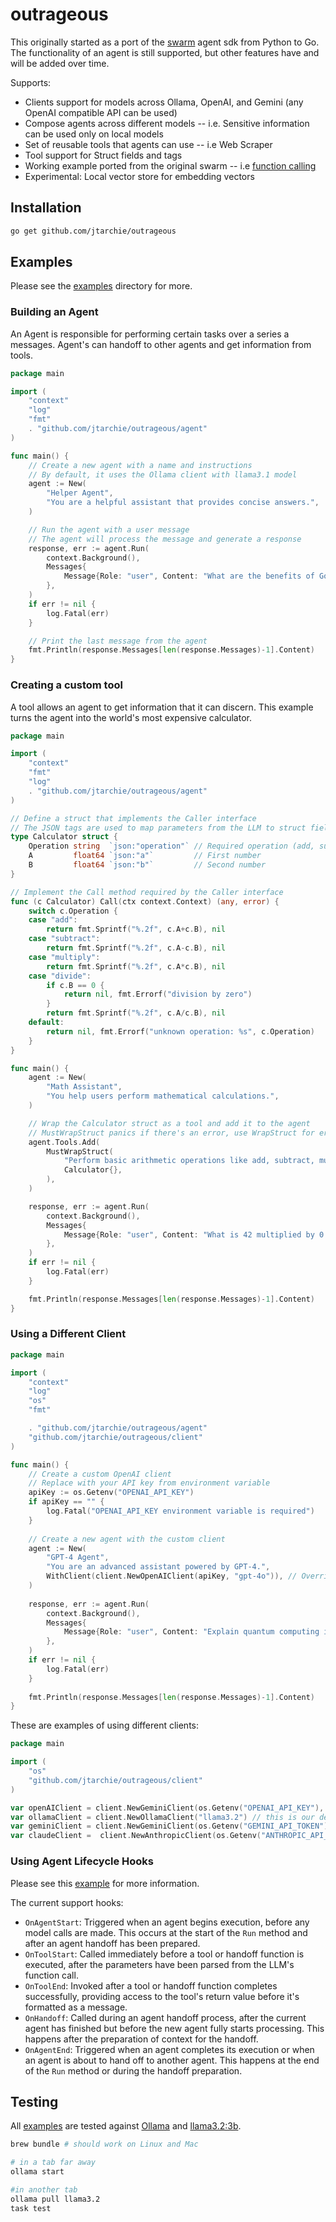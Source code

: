 # outrageous

This originally started as a port of the
[swarm](https://github.com/openai/swarm) agent sdk from Python to Go. The
functionality of an agent is still supported, but other features have and will
be added over time.

Supports:

- Clients support for models across Ollama, OpenAI, and Gemini (any OpenAI
  compatible API can be used)
- Compose agents across different models -- i.e. Sensitive information can be
  used only on local models
- Set of reusable tools that agents can use -- i.e Web Scraper
- Tool support for Struct fields and tags
- Working example ported from the original swarm -- i.e
  [function calling](examples/basic/function_calling/main.go)
- Experimental: Local vector store for embedding vectors

## Installation

```bash
go get github.com/jtarchie/outrageous
```

## Examples

Please see the [examples](examples/) directory for more.

### Building an Agent

An Agent is responsible for performing certain tasks over a series a messages.
Agent's can handoff to other agents and get information from tools.

```go
package main

import (
    "context"
    "log"
    "fmt"
    . "github.com/jtarchie/outrageous/agent"
)

func main() {
    // Create a new agent with a name and instructions
    // By default, it uses the Ollama client with llama3.1 model
    agent := New(
        "Helper Agent",
        "You are a helpful assistant that provides concise answers.",
    )

    // Run the agent with a user message
    // The agent will process the message and generate a response
    response, err := agent.Run(
        context.Background(),
        Messages{
            Message{Role: "user", Content: "What are the benefits of Go for AI applications?"},
        },
    )
    if err != nil {
        log.Fatal(err)
    }

    // Print the last message from the agent
    fmt.Println(response.Messages[len(response.Messages)-1].Content)
}
```

### Creating a custom tool

A tool allows an agent to get information that it can discern. This example
turns the agent into the world's most expensive calculator.

```go
package main

import (
    "context"
    "fmt"
    "log"
    . "github.com/jtarchie/outrageous/agent"
)

// Define a struct that implements the Caller interface
// The JSON tags are used to map parameters from the LLM to struct fields
type Calculator struct {
    Operation string  `json:"operation"` // Required operation (add, subtract, multiply, divide)
    A         float64 `json:"a"`         // First number
    B         float64 `json:"b"`         // Second number
}

// Implement the Call method required by the Caller interface
func (c Calculator) Call(ctx context.Context) (any, error) {
    switch c.Operation {
    case "add":
        return fmt.Sprintf("%.2f", c.A+c.B), nil
    case "subtract":
        return fmt.Sprintf("%.2f", c.A-c.B), nil
    case "multiply":
        return fmt.Sprintf("%.2f", c.A*c.B), nil
    case "divide":
        if c.B == 0 {
            return nil, fmt.Errorf("division by zero")
        }
        return fmt.Sprintf("%.2f", c.A/c.B), nil
    default:
        return nil, fmt.Errorf("unknown operation: %s", c.Operation)
    }
}

func main() {
    agent := New(
        "Math Assistant",
        "You help users perform mathematical calculations.",
    )

    // Wrap the Calculator struct as a tool and add it to the agent
    // MustWrapStruct panics if there's an error, use WrapStruct for error handling
    agent.Tools.Add(
        MustWrapStruct(
            "Perform basic arithmetic operations like add, subtract, multiply, and divide",
            Calculator{},
        ),
    )

    response, err := agent.Run(
        context.Background(),
        Messages{
            Message{Role: "user", Content: "What is 42 multiplied by 0.5?"},
        },
    )
    if err != nil {
        log.Fatal(err)
    }

    fmt.Println(response.Messages[len(response.Messages)-1].Content)
}
```

### Using a Different Client

```go
package main

import (
    "context"
    "log"
    "os"
    "fmt"

    . "github.com/jtarchie/outrageous/agent"
    "github.com/jtarchie/outrageous/client"
)

func main() {
    // Create a custom OpenAI client
    // Replace with your API key from environment variable
    apiKey := os.Getenv("OPENAI_API_KEY")
    if apiKey == "" {
        log.Fatal("OPENAI_API_KEY environment variable is required")
    }
    
    // Create a new agent with the custom client
    agent := New(
        "GPT-4 Agent",
        "You are an advanced assistant powered by GPT-4.",
        WithClient(client.NewOpenAIClient(apiKey, "gpt-4o")), // Override the default Ollama client
    )
    
    response, err := agent.Run(
        context.Background(),
        Messages{
            Message{Role: "user", Content: "Explain quantum computing in simple terms."},
        },
    )
    if err != nil {
        log.Fatal(err)
    }
    
    fmt.Println(response.Messages[len(response.Messages)-1].Content)
}
```

These are examples of using different clients:

```go
package main

import (
    "os"
    "github.com/jtarchie/outrageous/client"
)

var openAIClient = client.NewGeminiClient(os.Getenv("OPENAI_API_KEY"), "gpt-4o")
var ollamaClient = client.NewOllamaClient("llama3.2") // this is our default client
var geminiClient = client.NewGeminiClient(os.Getenv("GEMINI_API_TOKEN"), "gemini-2.0-flash")
var claudeClient =  client.NewAnthropicClient(os.Getenv("ANTHROPIC_API_TOKEN"), "claude-3-5-sonnet-latest")
```

### Using Agent Lifecycle Hooks

Please see this [example](examples/basic/hooks/main.go) for more information.

The current support hooks:

- `OnAgentStart`: Triggered when an agent begins execution, before any model
  calls are made. This occurs at the start of the `Run` method and after an
  agent handoff has been prepared.
- `OnToolStart`: Called immediately before a tool or handoff function is
  executed, after the parameters have been parsed from the LLM's function call.
- `OnToolEnd`: Invoked after a tool or handoff function completes successfully,
  providing access to the tool's return value before it's formatted as a
  message.
- `OnHandoff`: Called during an agent handoff process, after the current agent
  has finished but before the new agent fully starts processing. This happens
  after the preparation of context for the handoff.
- `OnAgentEnd`: Triggered when an agent completes its execution or when an agent
  is about to hand off to another agent. This happens at the end of the `Run`
  method or during the handoff preparation.

## Testing

All [examples](examples/) are tested against [Ollama](https://ollama.com) and
[llama3.2:3b](https://ollama.com/library/llama3.2).

```bash
brew bundle # should work on Linux and Mac

# in a tab far away
ollama start

#in another tab
ollama pull llama3.2
task test
```
